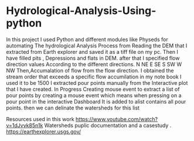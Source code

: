 # Hydrological-Analysis-Using-python
In this project I used Python and different modules like Physeds for automating The hydrological Analysis  Process from Reading the DEM that I extracted from Earth explorer and saved it as a tiff file on my pc.
Then I have filled pits , Depressions and flats in DEM.
after that I specified flow direction values According to the different directions.
N    NE    E    SE    S    SW    W    NW
Then,Accumalation of flow from the flow direction.
I obtained the stream order that exceeds a specific flow accumilation
in my note book I used it to be 1500
I extracted pour points manually from the Interactive plot that I have created.
In Progress
Creating mouse event to extract a list of pour points by creating a mouse event 
which means when pressing on a pour point in the interactive Dashboard
It is added to alist contains all pour points. then we can delinate the watersheds for this list

Resources used in this work
https://www.youtube.com/watch?v=1dJvvk85n1k
Watersheds puplic documentation and a casestudy .
https://earthexplorer.usgs.gov/
